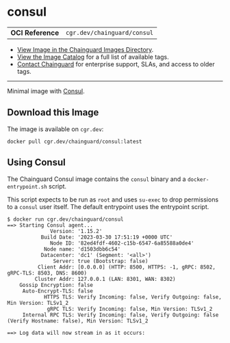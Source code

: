 <!--monopod:start-->
# consul
| | |
| - | - |
| **OCI Reference** | `cgr.dev/chainguard/consul` |


* [View Image in the Chainguard Images Directory](https://images.chainguard.dev/directory/image/consul/overview).
* [View the Image Catalog](https://console.chainguard.dev/images/catalog) for a full list of available tags.
* [Contact Chainguard](https://www.chainguard.dev/chainguard-images) for enterprise support, SLAs, and access to older tags.

---
<!--monopod:end-->

<!--overview:start-->
Minimal image with [Consul](https://www.consul.io/).
<!--overview:end-->

<!--getting:start-->
## Download this Image
The image is available on `cgr.dev`:

```
docker pull cgr.dev/chainguard/consul:latest
```
<!--getting:end-->

<!--body:start-->
## Using Consul

The Chainguard Consul image contains the `consul` binary and a `docker-entrypoint.sh` script.

This script expects to be run as `root` and uses `su-exec` to drop permissions to a `consul` user itself.
The default entrypoint uses the entrypoint script.


```shell
$ docker run cgr.dev/chainguard/consul
==> Starting Consul agent...
              Version: '1.15.2'
           Build Date: '2023-03-30 17:51:19 +0000 UTC'
              Node ID: '82ed4fdf-4602-c15b-6547-6a85588a0de4'
            Node name: 'd1503dbb6c54'
           Datacenter: 'dc1' (Segment: '<all>')
               Server: true (Bootstrap: false)
          Client Addr: [0.0.0.0] (HTTP: 8500, HTTPS: -1, gRPC: 8502, gRPC-TLS: 8503, DNS: 8600)
         Cluster Addr: 127.0.0.1 (LAN: 8301, WAN: 8302)
    Gossip Encryption: false
     Auto-Encrypt-TLS: false
            HTTPS TLS: Verify Incoming: false, Verify Outgoing: false, Min Version: TLSv1_2
             gRPC TLS: Verify Incoming: false, Min Version: TLSv1_2
     Internal RPC TLS: Verify Incoming: false, Verify Outgoing: false (Verify Hostname: false), Min Version: TLSv1_2

==> Log data will now stream in as it occurs:
```
<!--body:end-->
